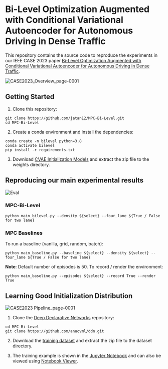 # Bi-Level Optimization Augmented with Conditional Variational Autoencoder for Autonomous Driving in Dense Traffic

This repository contains the source code to reproduce the experiments in our IEEE CASE 2023 paper [Bi-Level Optimization Augmented with Conditional Variational Autoencoder for Autonomous Driving in Dense Traffic](https://arxiv.org/abs/2212.02224).

![CASE2023_Overview_page-0001](https://github.com/jatan12/MPC-Bi-Level/assets/38403732/8be3088a-bd03-4acb-b83b-6298b57417ce)

## Getting Started

1. Clone this repository:

```
git clone https://github.com/jatan12/MPC-Bi-Level.git
cd MPC-Bi-Level
```
2. Create a conda environment and install the dependencies:

```
conda create -n bilevel python=3.8
conda activate bilevel
pip install -r requirements.txt
```
3. Download [CVAE Initialization Models](https://drive.google.com/file/d/1nOQq6EGnEdUtq1nuBOqsYGJwmw6M47dJ/view?usp=share_link) and extract the zip file to the weights directory. 

## Reproducing our main experimental results

![Eval](https://user-images.githubusercontent.com/38403732/209851177-1d56bef3-8e77-4452-a9d1-f1a5c80f2260.png)

### MPC-Bi-Level

```
python main_bilevel.py --density ${select} --four_lane ${True / False for two lane}
```

### MPC Baselines

To run a baseline {vanilla, grid, random, batch}:

```
python main_baseline.py --baseline ${select} --density ${select} --four_lane ${True / False for two lane}
```
**Note**: Default number of episodes is 50. To record / render the environment:

```
python main_baseline.py --episodes ${select} --record True --render True
```

## Learning Good Initialization Distribution

![CASE2023 Pipeline_page-0001](https://github.com/jatan12/MPC-Bi-Level/assets/38403732/ee172b4c-f4a3-4153-85f5-5aa4e03b974a)

1. Clone the [Deep Declarative Networks](https://arxiv.org/abs/1909.04866) repository:

```
cd MPC-Bi-Level
git clone https://github.com/anucvml/ddn.git
```

2. Download the [training dataset](https://drive.google.com/file/d/1tfXn11uwGwqS23hOH1oKlfIVJya9-hvE/view?usp=share_link) and extract the zip file to the dataset directory. 

3. The training example is shown in the [Jupyter Notebook](https://github.com/jatan12/MPC-Bi-Level/blob/main/Beta%20cVAE%20DDN%20Training.ipynb) and can also be viewed using [Notebook Viewer](https://nbviewer.org/github/jatan12/MPC-Bi-Level/blob/main/Beta%20cVAE%20DDN%20Training.ipynb).

<!--- ## Citation

If you found this repository useful, please consider citing our work:

```
@misc{https://doi.org/10.48550/arxiv.2212.02224,
  doi = {10.48550/ARXIV.2212.02224},
  url = {https://arxiv.org/abs/2212.02224},
  author = {Singh, Arun Kumar and Shrestha, Jatan and Albarella, Nicola},
  keywords = {Robotics (cs.RO), Machine Learning (cs.LG), FOS: Computer and information sciences, FOS: Computer and information sciences},
  title = {Bi-Level Optimization Augmented with Conditional Variational Autoencoder for Autonomous Driving in Dense Traffic},
  publisher = {arXiv},
  year = {2022},
  copyright = {Creative Commons Attribution 4.0 International}
}
```-->
